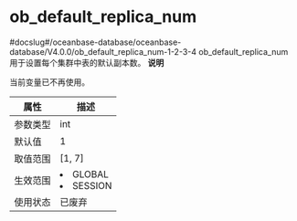 ob_default_replica_num 
===========================================
#docslug#/oceanbase-database/oceanbase-database/V4.0.0/ob_default_replica_num-1-2-3-4
ob_default_replica_num 用于设置每个集群中表的默认副本数。
**说明**



当前变量已不再使用。


| **属性** |                                                   **描述**                                                   |
|--------|------------------------------------------------------------------------------------------------------------|
| 参数类型   | int                                                                                                        |
| 默认值    | 1                                                                                                          |
| 取值范围   | \[1, 7\]                                                                                                   |
| 生效范围   | <li> GLOBAL   <li> SESSION    |
| 使用状态   | 已废弃                                                                                                        |



